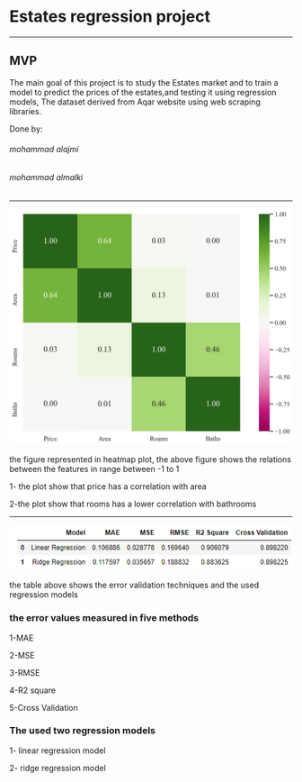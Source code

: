 # Estates regression project
***
## MVP


The main goal of this project is to study the Estates market and to train a model to
predict the prices of the estates,and testing it using  regression models, The dataset derived from Aqar website using web scraping libraries.

Done by:

###### mohammad alajmi

###### mohammad almalki
***

![](https://github.com/QUITE7/Linear-regression/blob/main/download.png)

the figure represented in heatmap plot, the above figure shows the relations between the features in range between -1 to 1

1- the plot show that price has a correlation with area

2-the plot show that rooms has a lower correlation with bathrooms

***


![](https://github.com/QUITE7/Linear-regression/blob/main/%D9%84%D9%82%D8%B7%D8%A9%20%D8%A7%D9%84%D8%B4%D8%A7%D8%B4%D8%A9%202021-12-05%20185848.png)

the table above shows the error validation techniques and the used regression models

### the error values measured in five methods

1-MAE

2-MSE

3-RMSE

4-R2 square

5-Cross Validation

### The used two regression models

1- linear regression model

2- ridge regression model
